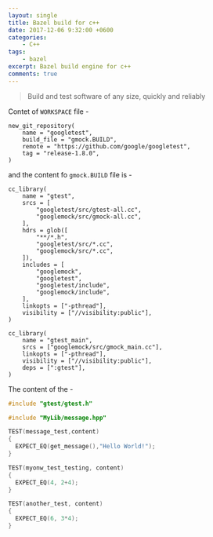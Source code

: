 ```yaml
---
layout: single
title: Bazel build for c++
date: 2017-12-06 9:32:00 +0600
categories:
    - C++
tags:
    - bazel
excerpt: Bazel build engine for c++
comments: true
---
```

> Build and test software of any size, quickly and reliably

Contet of `WORKSPACE` file -
```
new_git_repository(
    name = "googletest",
    build_file = "gmock.BUILD",
    remote = "https://github.com/google/googletest",
    tag = "release-1.8.0",
)
```

and the content fo `gmock.BUILD` file is -

```
cc_library(
    name = "gtest",
    srcs = [
        "googletest/src/gtest-all.cc",
        "googlemock/src/gmock-all.cc",
    ],
    hdrs = glob([
        "**/*.h",
        "googletest/src/*.cc",
        "googlemock/src/*.cc",
    ]),
    includes = [
        "googlemock",
        "googletest",
        "googletest/include",
        "googlemock/include",
    ],
    linkopts = ["-pthread"],
    visibility = ["//visibility:public"],
)

cc_library(
    name = "gtest_main",
    srcs = ["googlemock/src/gmock_main.cc"],
    linkopts = ["-pthread"],
    visibility = ["//visibility:public"],
    deps = [":gtest"],
)
```

The content of the -
```cpp
#include "gtest/gtest.h"

#include "MyLib/message.hpp"

TEST(message_test,content)
{
  EXPECT_EQ(get_message(),"Hello World!");
}

TEST(myonw_test_testing, content)
{
  EXPECT_EQ(4, 2+4);
}

TEST(another_test, content)
{
  EXPECT_EQ(6, 3*4);
}
```